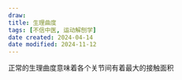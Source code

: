 ```yaml
---
draw:
title: 生理曲度
tags: [不信中医, 运动解刨学]
date created: 2024-04-14
date modified: 2024-11-12
---
```


正常的生理曲度意味着各个关节间有着最大的接触面积

<!-- more -->
